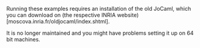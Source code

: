 Running these examples requires an installation of the old JoCaml, which you can download on (the respective INRIA website)[moscova.inria.fr/oldjocaml/index.shtml].

It is no longer maintained and you might have problems setting it up on 64 bit machines.
